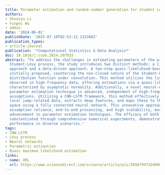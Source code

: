 ```yaml
---
title: Parameter estimation and random number generation for student Lévy processes
authors:
- Shuaiyu Li
- Yunpei Wu
- admin
date: '2024-06-01'
publishDate: '2025-07-10T02:52:12.115348Z'
publication_types:
- article-journal
publication: '*Computational Statistics & Data Analysis*'
doi: 10.1016/j.csda.2024.107933
abstract: "To address the challenges in estimating parameters of the widely applied
  Student-Lévy process, the study introduces two distinct methods: a likelihood-based
  approach and a data-driven approach. A two-step quasi-likelihood-based method is
  initially proposed, countering the non-closed nature of the Student-Lévy process's
  distribution function under convolution. This method utilizes the limiting properties
  observed in high-frequency data, offering estimations via a quasi-likelihood function
  characterized by asymptotic normality. Additionally, a novel neural-network-based
  parameter estimation technique is advanced, independent of high-frequency observation
  assumptions. Utilizing a CNN-LSTM framework, this method effectively processes sparse,
  local jump-related data, extracts deep features, and maps these to the parameter
  space using a fully connected neural network. This innovative approach ensures minimal
  assumption reliance, end-to-end processing, and high scalability, marking a significant
  advancement in parameter estimation techniques. The efficacy of both methods is
  substantiated through comprehensive numerical experiments, demonstrating their robust
  performance in diverse scenarios."
tags:
- CNN-LSTM
- Lévy process
- Neural networks
- Parametric estimation
- Quasi maximum likelihood estimation
links:
- name: URL
  url: https://www.sciencedirect.com/science/article/pii/S0167947324000173
---
```

